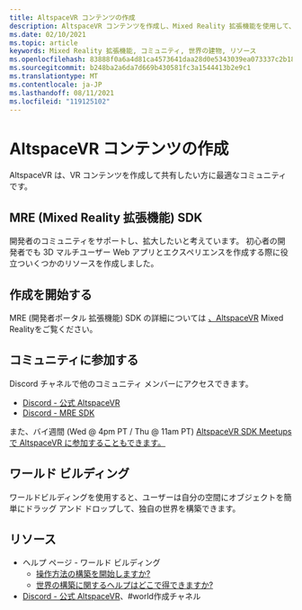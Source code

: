```yaml
---
title: AltspaceVR コンテンツの作成
description: AltspaceVR コンテンツを作成し、Mixed Reality 拡張機能を使用して、拡張コミュニティに参加する方法について学習します。
ms.date: 02/10/2021
ms.topic: article
keywords: Mixed Reality 拡張機能, コミュニティ, 世界の建物, リソース
ms.openlocfilehash: 83888f0a6a4d81ca4573641daa28d0e5343039ea073337c2b18d8e7610d2a14e
ms.sourcegitcommit: b248ba2a6da7d669b430581fc3a1544413b2e9c1
ms.translationtype: MT
ms.contentlocale: ja-JP
ms.lasthandoff: 08/11/2021
ms.locfileid: "119125102"
---
```

# <a name="creating-altspacevr-content"></a>AltspaceVR コンテンツの作成

AltspaceVR は、VR コンテンツを作成して共有したい方に最適なコミュニティです。 

## <a name="mre-mixed-reality-extension-sdk"></a>MRE (Mixed Reality 拡張機能) SDK

開発者のコミュニティをサポートし、拡大したいと考えています。 初心者の開発者でも 3D マルチユーザー Web アプリとエクスペリエンスを作成する際に役立ついくつかのリソースを作成しました。 

## <a name="start-creating"></a>作成を開始する

MRE (開発者ポータル 拡張機能) SDK の詳細については [、AltspaceVR](https://developer.altvr.com/) Mixed Realityをご覧ください。

## <a name="join-the-community"></a>コミュニティに参加する

Discord チャネルで他のコミュニティ メンバーにアクセスできます。

* [Discord - 公式 AltspaceVR](https://discord.gg/eYQ5VxK)
* [Discord - MRE SDK](https://discord.gg/ypvBkWz)

また、バイ週間 (Wed @ 4pm PT / Thu @ 11am PT) [AltspaceVR SDK Meetups で AltspaceVR に参加することもできます。](https://account.altvr.com/channels/sdk)

## <a name="world-building"></a>ワールド ビルディング

ワールドビルディングを使用すると、ユーザーは自分の空間にオブジェクトを簡単にドラッグ アンド ドロップして、独自の世界を構築できます。

## <a name="resources"></a>リソース

* ヘルプ ページ - ワールド ビルディング
    * [操作方法の構築を開始しますか?](../world-building/world-building-getting-started.md)
    * [世界の構築に関するヘルプはどこで得できますか?](../world-building/getting-help.md)
* [Discord - 公式 AltspaceVR](https://discord.gg/eYQ5VxK)、#world作成チャネル
